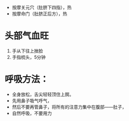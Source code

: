 * 按摩关元穴（肚脐下四指），热
* 按摩命门（肚脐正后方），热

# 头部气血旺
1. 手从下往上挫脸
2. 手指梳头，5分钟

# 呼吸方法：
* 全身放松，舌尖轻轻顶住上腭。
* 先用鼻子吸气呼气，
* 然后不要再管鼻子，将所有的注意力集中在腹部——肚子，
* 自然呼吸，不要用力
